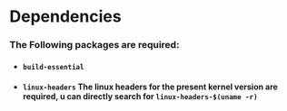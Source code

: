 # Dependencies

### The Following packages are required:

* #### `build-essential`
* #### `linux-headers` The linux headers for the present kernel version are required, u can directly search for `linux-headers-$(uname -r)`
